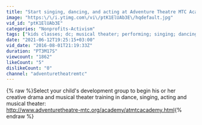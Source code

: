 ```yaml
---
title: "Start singing, dancing, and acting at Adventure Theatre MTC Academy"
image: "https:\/\/i.ytimg.com\/vi\/ptK1ElUAb3E\/hqdefault.jpg"
vid_id: "ptK1ElUAb3E"
categories: "Nonprofits-Activism"
tags: ["kids classes; dc; musical theater; performing; singing; dancing class; acting class"]
date: "2021-06-12T19:25:15+03:00"
vid_date: "2016-08-01T21:19:33Z"
duration: "PT3M17S"
viewcount: "1862"
likeCount: "5"
dislikeCount: "0"
channel: "adventuretheatremtc"
---
```

{% raw %}Select your child's development group to begin his or her creative drama and musical theater training in dance, singing, acting and musical theater:<br /><a rel="nofollow" target="blank" href="http://www.adventuretheatre-mtc.org/academy/atmtcacademy.html">http://www.adventuretheatre-mtc.org/academy/atmtcacademy.html</a>{% endraw %}
